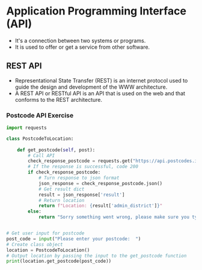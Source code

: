# Application Programming Interface (API)
- It's a connection between two systems or programs.
- It is used to offer or get a service from other software.

## REST API
- Representational State Transfer (REST) is an internet protocol used to guide the design and development of the WWW architecture.
- A REST API or RESTful API is an API that is used on the web and that conforms to the REST architecture.

### Postcode API Exercise
```python
import requests

class PostcodeToLocation:
    
    def get_postcode(self, post):
        # Call API
        check_response_postcode = requests.get("https://api.postcodes.io/postcodes/" + post)
        # If the response is successful, code 200
        if check_response_postcode:
            # Turn response to json format
            json_response = check_response_postcode.json()
            # Get result dict
            result = json_response['result']
            # Return location
            return f"Location: {result['admin_district']}"
        else:
            return "Sorry something went wrong, please make sure you type your postcode correctly."


# Get user input for postcode
post_code = input("Please enter your postcode:  ")
# Create class object
location = PostcodeToLocation()
# Output location by passing the input to the get_postcode function
print(location.get_postcode(post_code))
```